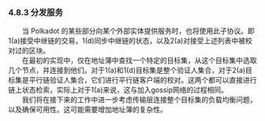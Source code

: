 ### 4.8.3 分发服务    
&emsp;&emsp;当 Polkadot 的某些部分向某个外部实体提供服务时，也将使用此子协议。即1(a)接受中继链的交易，1(d)同步中继链的状态，以及2(a)对接受上述列表中被校对过的区块。  
&emsp;&emsp;在最初的实现中，仅在地址簿中查找一个特定的目标集，从这个目标集中选取几个节点，并连接到他们。对于1(a)和1(d)目标集是整个验证人集合，对于2(a)目标集是平行链验证人集合，它们进行平行链客户端的校对。这两个都可以直接进行链上状态检索，实际上对于1(a)来说，这与加入gossip网络的过程相同。  
&emsp;&emsp;我们将在接下来的工作中进一步考虑传输层连接整个目标集的负载均衡问题，以及确保可用性。这可能需要增加地址簿的复杂性。  
